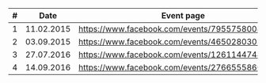 | # | Date       | Event page                                      |
|---|------------|-------------------------------------------------|
| 1 | 11.02.2015 | https://www.facebook.com/events/795575800495519 |
| 2 | 03.09.2015 | https://www.facebook.com/events/465028030343268 |
| 3 | 27.07.2016 | https://www.facebook.com/events/126114474487777 |
| 4 | 14.09.2016 | https://www.facebook.com/events/276655586051047 |
